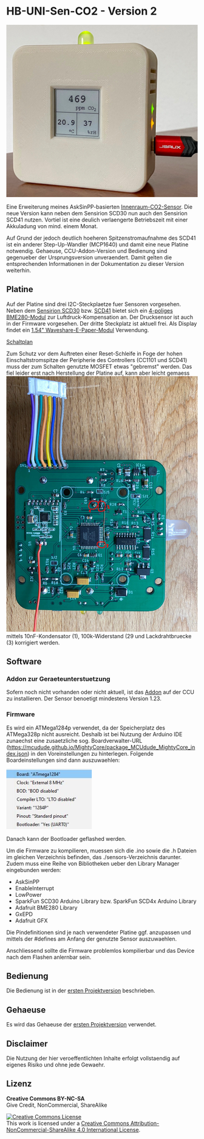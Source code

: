 # HB-UNI-Sen-CO2 - Version 2

![HB-UNI-Sen-CO2](https://github.com/HMSteve/HB-UNI-Sen-CO2/blob/main/Images/dev_front.jpg)

Eine Erweiterung meines AskSinPP-basierten [Innenraum-CO2-Sensor](https://github.com/HMSteve/HB-UNI-Sen-CO2).
Die neue Version kann neben dem Sensirion SCD30 nun auch den Sensirion SCD41 nutzen. Vortiel ist eine deulich verlaengerte Betriebszeit mit einer Akkuladung von mind. einem Monat.

Auf Grund der jedoch deutlich hoeheren Spitzenstromaufnahme des SCD41 ist ein anderer Step-Up-Wandler (MCP1640) und damit eine neue Platine notwendig. Gehaeuse, CCU-Addon-Version und Bedienung sind gegenueber der Ursprungsversion unveraendert. Damit gelten die entsprechenden Informationen in der Dokumentation zu dieser Version weiterhin.


## Platine

Auf der Platine sind drei I2C-Steckplaetze fuer Sensoren vorgesehen. Neben dem [Sensirion SCD30](https://www.sensirion.com/de/umweltsensoren/kohlendioxidsensor/kohlendioxidsensoren-co2/) bzw. [SCD41](https://sensirion.com/products/catalog/SCD41/) bietet sich ein [4-poliges BME280-Modul](https://www.ebay.de/itm/BME280-Temperatur-Luftdruck-Feuchtigkeit-Sensor-I2C-1-8-5V-Modul/114603492524) zur Luftdruck-Kompensation an. Der Drucksensor ist auch in der Firmware vorgesehen. Der dritte Steckplatz ist aktuell frei.
Als Display findet ein [1.54" Waveshare-E-Paper-Modul](https://www.waveshare.com/1.54inch-e-Paper-Module.htm) Verwendung.

[Schaltplan](https://github.com/HMSteve/HB-UNI-Sen-CO2_v2/blob/main/PCB/HB-Uni-Sen-CO2_Schematic.pdf)

Zum Schutz vor dem Auftreten einer Reset-Schleife in Foge der hohen Einschaltstromspitze der Peripherie des Controllers (CC1101 und SCD41) muss der zum Schalten genutzte MOSFET etwas "gebremst" werden. Das fiel leider erst nach Herstellung der Platine auf, kann aber leicht gemaess ![diesem Foto](https://github.com/HMSteve/HB-UNI-Sen-CO2_v2/blob/main/Images/pcb_bott_corr.jpg) mittels 10nF-Kondensator (1), 100k-Widerstand (29 und Lackdrahtbruecke (3) korrigiert werden.



## Software

### Addon zur Geraeteunterstuetzung

Sofern noch nicht vorhanden oder nicht aktuell, ist das [Addon](https://github.com/HMSteve/SG-HB-Devices-Addon/raw/master/CCU_RM/sg-hb-devices-addon.tgz) auf der CCU zu installieren. Der Sensor benoetigt mindestens Version 1.23.

### Firmware

Es wird ein ATMega1284p verwendet, da der Speicherplatz des ATMega328p nicht ausreicht. Deshalb ist bei Nutzung der Arduino IDE zunaechst eine zusaetzliche sog. Boardverwalter-URL (https://mcudude.github.io/MightyCore/package_MCUdude_MightyCore_index.json) in den Voreinstellungen zu hinterlegen. Folgende Boardeinstellungen sind dann auszuwaehlen:

![Boardeinstellungen](https://github.com/HMSteve/HB-UNI-Sen-CO2/blob/main/Images/arduino_board_config.jpg)

Danach kann der Bootloader geflashed werden.

Um die Firmware zu kompilieren, muessen sich die .ino sowie die .h Dateien im gleichen Verzeichnis befinden, das ./sensors-Verzeichnis darunter. Zudem muss eine Reihe von Bibliotheken ueber den Library Manager eingebunden werden:
- AskSinPP
- EnableInterrupt
- LowPower
- SparkFun SCD30 Arduino Library bzw. SparkFun SCD4x Arduino Library
- Adafruit BME280 Library
- GxEPD
- Adafruit GFX

Die Pindefinitionen sind je nach verwendeter Platine ggf. anzupassen und mittels der #defines am Anfang der genutzte Sensor auszuwaehlen.

Anschliessend sollte die Firmware problemlos kompilierbar und das Device nach dem Flashen anlernbar sein.


## Bedienung

Die Bedienung ist in der [ersten Projektversion](https://github.com/HMSteve/HB-UNI-Sen-CO2) beschrieben.


## Gehaeuse

Es wird das Gehaeuse der [ersten Projektversion](https://github.com/HMSteve/HB-UNI-Sen-CO2) verwendet.


## Disclaimer

Die Nutzung der hier veroeffentlichten Inhalte erfolgt vollstaendig auf eigenes Risiko und ohne jede Gewaehr.


## Lizenz

**Creative Commons BY-NC-SA**<br>
Give Credit, NonCommercial, ShareAlike

<a rel="license" href="http://creativecommons.org/licenses/by-nc-sa/4.0/"><img alt="Creative Commons License" style="border-width:0" src="https://i.creativecommons.org/l/by-nc-sa/4.0/88x31.png" /></a><br />This work is licensed under a <a rel="license" href="http://creativecommons.org/licenses/by-nc-sa/4.0/">Creative Commons Attribution-NonCommercial-ShareAlike 4.0 International License</a>.
